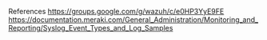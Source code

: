 
References
https://groups.google.com/g/wazuh/c/e0HP3YyE9FE
https://documentation.meraki.com/General_Administration/Monitoring_and_Reporting/Syslog_Event_Types_and_Log_Samples



